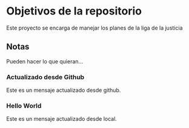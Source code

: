 # Objetivos de la repositorio

Este proyecto se encarga de manejar los planes de la liga de la justicia

## Notas

Pueden hacer lo que quieran...

### Actualizado desde Github

Este es un mensaje actualizado desde github.

### Hello World

Este es un mensaje actualizado desde local.
